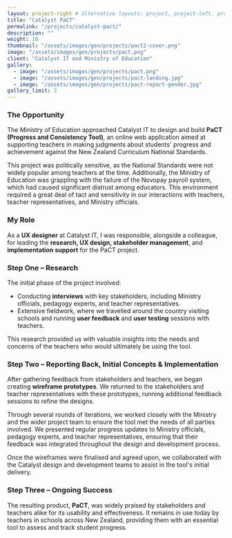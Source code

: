 ```yaml
---
layout: project-right # alternative layouts: project, project-left, project-right, project-top
title: "Catalyst PaCT"
permalink: "/projects/catalyst-pact/"
description: ""
weight: 10
thumbnail: "/assets/images/gen/projects/pact2-cover.png"
image: "/assets/images/gen/projects/pact.png"
client: "Catalyst IT and Ministry of Education"
gallery:
  - image: "/assets/images/gen/projects/pact.png"
  - image: "/assets/images/gen/projects/pact-landing.jpg"
  - image: "/assets/images/gen/projects/pact-report-gender.jpg"
gallery_limit: 3
---
```


### The Opportunity  

The Ministry of Education approached Catalyst IT to design and build **PaCT (Progress and Consistency Tool)**, an online web application aimed at supporting teachers in making judgments about students' progress and achievement against the New Zealand Curriculum National Standards.  

This project was politically sensitive, as the National Standards were not widely popular among teachers at the time. Additionally, the Ministry of Education was grappling with the failure of the Novopay payroll system, which had caused significant distrust among educators. This environment required a great deal of tact and sensitivity in our interactions with teachers, teacher representatives, and Ministry officials.  

### My Role  

As a **UX designer** at Catalyst IT, I was responsible, alongside a colleague, for leading the **research, UX design, stakeholder management**, and **implementation support** for the PaCT project.  

### Step One – Research  

The initial phase of the project involved:  

- Conducting **interviews** with key stakeholders, including Ministry officials, pedagogy experts, and teacher representatives.  
- Extensive fieldwork, where we travelled around the country visiting schools and running **user feedback** and **user testing** sessions with teachers.  

This research provided us with valuable insights into the needs and concerns of the teachers who would ultimately be using the tool.  

### Step Two – Reporting Back, Initial Concepts & Implementation  

After gathering feedback from stakeholders and teachers, we began creating **wireframe prototypes**. We returned to the stakeholders and teacher representatives with these prototypes, running additional feedback sessions to refine the designs.  

Through several rounds of iterations, we worked closely with the Ministry and the wider project team to ensure the tool met the needs of all parties involved. We presented regular progress updates to Ministry officials, pedagogy experts, and teacher representatives, ensuring that their feedback was integrated throughout the design and development process.  

Once the wireframes were finalised and agreed upon, we collaborated with the Catalyst design and development teams to assist in the tool's initial delivery.  

### Step Three – Ongoing Success  

The resulting product, **PaCT**, was widely praised by stakeholders and teachers alike for its usability and effectiveness. It remains in use today by teachers in schools across New Zealand, providing them with an essential tool to assess and track student progress.  